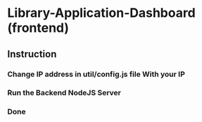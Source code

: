 # Library-Application-Dashboard (frontend)

## Instruction
### Change IP address in util/config.js file With your IP 
### Run the Backend NodeJS Server
### Done
